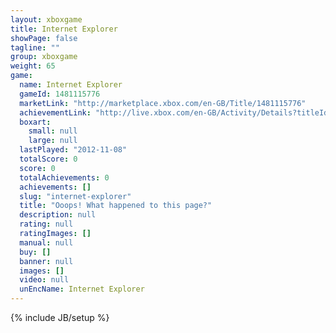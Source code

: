 ```yaml
---
layout: xboxgame
title: Internet Explorer
showPage: false
tagline: ""
group: xboxgame
weight: 65
game: 
  name: Internet Explorer
  gameId: 1481115776
  marketLink: "http://marketplace.xbox.com/en-GB/Title/1481115776"
  achievementLink: "http://live.xbox.com/en-GB/Activity/Details?titleId=1481115776"
  boxart: 
    small: null
    large: null
  lastPlayed: "2012-11-08"
  totalScore: 0
  score: 0
  totalAchievements: 0
  achievements: []
  slug: "internet-explorer"
  title: "Ooops! What happened to this page?"
  description: null
  rating: null
  ratingImages: []
  manual: null
  buy: []
  banner: null
  images: []
  video: null
  unEncName: Internet Explorer
---
```

{% include JB/setup %}